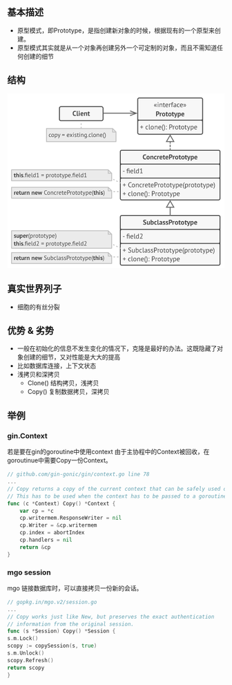 ## 基本描述
- 原型模式，即Prototype，是指创建新对象的时候，根据现有的一个原型来创建。
- 原型模式其实就是从一个对象再创建另外一个可定制的对象，而且不需知道任何创建的细节
## 结构
![](./img.png)

## 真实世界列子
- 细胞的有丝分裂
## 优势 & 劣势
- 一般在初始化的信息不发生变化的情况下，克隆是最好的办法。这既隐藏了对象创建的细节，又对性能是大大的提高
- 比如数据库连接，上下文状态
- 浅拷贝和深拷贝
  - Clone() 结构拷贝，浅拷贝
  - Copy() 复制数据拷贝，深拷贝
## 举例
### gin.Context
若是要在gin的goroutine中使用context
由于主协程中的Context被回收，在goroutinue中需要Copy一份Context。
```go
// github.com/gin-gonic/gin/context.go line 78
...
// Copy returns a copy of the current context that can be safely used outside the request's scope.
// This has to be used when the context has to be passed to a goroutine.
func (c *Context) Copy() *Context {
	var cp = *c
	cp.writermem.ResponseWriter = nil
	cp.Writer = &cp.writermem
	cp.index = abortIndex
	cp.handlers = nil
	return &cp
}

```

### mgo session
mgo 链接数据库时，可以直接拷贝一份新的会话。
```go
// gopkg.in/mgo.v2/session.go
...
// Copy works just like New, but preserves the exact authentication
// information from the original session.
func (s *Session) Copy() *Session {
s.m.Lock()
scopy := copySession(s, true)
s.m.Unlock()
scopy.Refresh()
return scopy
}
```


